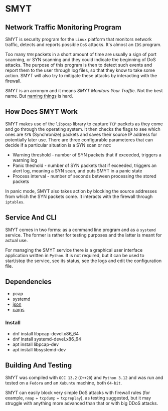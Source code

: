 # SMYT

## Network Traffic Monitoring Program

SMYT is security program for the `Linux` platform that monitors network traffic, detects and reports possible
`DoS` attacks. It's almost an `IDS` program.

Too many `SYN` packets in a short amount of time are usually a sign of port scanning, or SYN scanning and they
could indicate the beginning of DoS attacks. The purpose of this program is then to detect such events and report
them to the user through log files, so that they know to take some action. SMYT will also try to mitigate these
attacks by interacting with the firewall.

*SMYT* is an acronym and it means *SMYT Monitors Your Traffic*. Not the best name. But
[naming things](https://martinfowler.com/bliki/TwoHardThings.html) is hard.

## How Does SMYT Work

SMYT makes use of the `libpcap` library to capture `TCP` packets as they come and go through the operating system.
It then checks the flags to see which ones are `SYN` (Synchronize) packets and saves their source IP address for
potentially later use. There are three configurable parameteres that can decide if a particular situation is a
SYN scan or not:

- Warning threshold - number of SYN packets that if exceeded, triggers a warning log
- Panic theshold - number of SYN packets that if exceeded, triggers an alert log, meaning a SYN scan, and puts SMYT
  in a panic state
- Process interval - number of seconds between processing the stored packets

In panic mode, SMYT also takes action by blocking the source addresses from which the SYN packets come. It interacts
with the firewall through `iptables`.

## Service And CLI

SMYT comes in two forms: as a command line program and as a `systemd` service. The former is rather for testing
purposes and the latter is meant for actual use.

For managing the SMYT service there is a graphical user interface application written in `Python`. It is not
required, but it can be used to start/stop the service, see its status, see the logs and edit the configuration
file.

## Dependencies

- pcap
- systemd
- [json](https://github.com/nlohmann/json)
- [cargs](https://github.com/likle/cargs)

### Install

- dnf install libpcap-devel.x86_64
- dnf install systemd-devel.x86_64
- apt install libpcap-dev
- apt install libsystemd-dev

## Building And Testing

SMYT was compiled with `GCC 13.2` (`C++20`) and `Python 3.12` and was run and tested on a `Fedora` and an `Xubuntu`
machine, both `64-bit`.

SMYT can easily block very simple DoS attacks with firewall rules (for example, `nmap` + `tcpdump` + `tcpreplay`),
as testing suggested, but it may struggle with anything more advanced than that or with big DDoS attacks.
